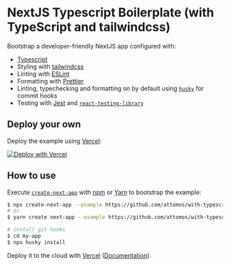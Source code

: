 # NextJS Typescript Boilerplate (with TypeScript and tailwindcss)

Bootstrap a developer-friendly NextJS app configured with:

- [Typescript](https://www.typescriptlang.org/)
- Styling with [tailwindcss](https://tailwindcss.com/)
- Linting with [ESLint](https://eslint.org/)
- Formatting with [Prettier](https://prettier.io/)
- Linting, typechecking and formatting on by default using [`husky`](https://github.com/typicode/husky) for commit hooks
- Testing with [Jest](https://jestjs.io/) and [`react-testing-library`](https://testing-library.com/docs/react-testing-library/intro)

## Deploy your own

Deploy the example using [Vercel](https://vercel.com):

[![Deploy with Vercel](https://vercel.com/button)](https://vercel.com/import/project?template=https://github.com/attomos/with-typescript-eslint-jest-tailwindcss)

## How to use

Execute [`create-next-app`](https://github.com/vercel/next.js/tree/canary/packages/create-next-app) with [npm](https://docs.npmjs.com/cli/init) or [Yarn](https://yarnpkg.com/lang/en/docs/cli/create/) to bootstrap the example:

```bash
$ npx create-next-app --example https://github.com/attomos/with-typescript-eslint-jest-tailwindcss my-app
# or
$ yarn create next-app --example https://github.com/attomos/with-typescript-eslint-jest-tailwindcss my-app

# install git hooks
$ cd my-app
$ npx husky install
```

Deploy it to the cloud with [Vercel](https://vercel.com/import?filter=next.js&utm_source=github&utm_medium=readme&utm_campaign=next-example) ([Documentation](https://nextjs.org/docs/deployment)).
